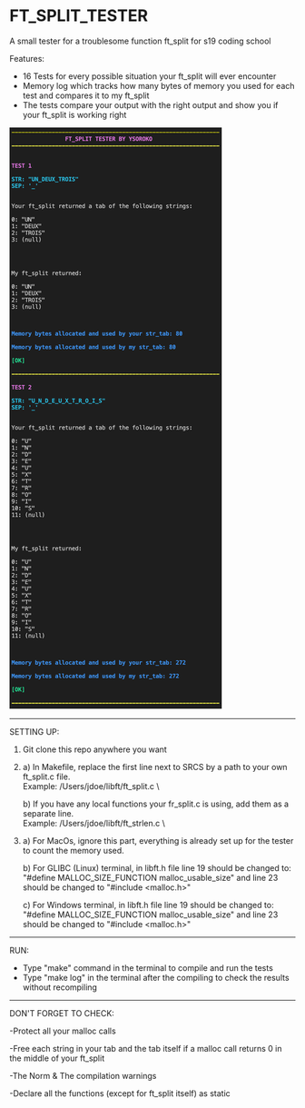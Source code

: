 # FT_SPLIT_TESTER
A small tester for a troublesome function ft_split for s19 coding school



Features:
- 16 Tests for every possible situation your ft_split will ever encounter
- Memory log which tracks how many bytes of memory you used for each test and compares it to my ft_split
- The tests compare your output with the right output and show you if your ft_split is working right

![](Images/img.png)

--------------------------------------------------------------------------------------------------------------------------------------
SETTING UP:
1) Git clone this repo anywhere you want


2) a) In Makefile, replace the first line next to SRCS by a path to your own ft_split.c file.      
      Example: /Users/jdoe/libft/ft_split.c \

   b) If you have any local functions your fr_split.c is using, add them as a separate line.             
      Example: /Users/jdoe/libft/ft_strlen.c \
   
   
3) a) For MacOs, ignore this part, everything is already set up for the tester to count the memory used.

   b) For GLIBC (Linux) terminal, in libft.h file line 19 should be changed to: "#define MALLOC_SIZE_FUNCTION malloc_usable_size"
      and line 23 should be changed to "#include <malloc.h>"
      
   c) For Windows terminal, in libft.h file line 19 should be changed to: "#define MALLOC_SIZE_FUNCTION malloc_usable_size"
      and line 23 should be changed to "#include <malloc.h>"
      
--------------------------------------------------------------------------------------------------------------------------------------
RUN:
- Type "make" command in the terminal to compile and run the tests
- Type "make log" in the terminal after the compiling to check the results without recompiling


--------------------------------------------------------------------------------------------------------------------------------------
DON'T FORGET TO CHECK:

-Protect all your malloc calls

-Free each string in your tab and the tab itself if a malloc call returns 0 in the middle of your ft_split

-The Norm & The compilation warnings

-Declare all the functions (except for ft_split itself) as static
